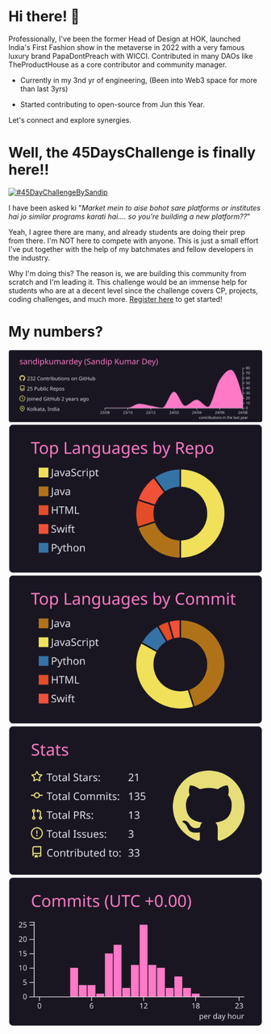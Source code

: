 # Hi there! 👋
Professionally, I've been the former Head of Design at HOK, launched India's First Fashion show in the metaverse in 2022 with a very famous luxury brand PapaDontPreach with WICCI. Contributed in many DAOs like TheProductHouse as a core contributor and community manager.

- Currently in my 3nd yr of engineering, (Been into Web3 space for more than last 3yrs)

- Started contributing to open-source from Jun this Year. 


Let's connect and explore synergies.


# Well, the 45DaysChallenge is finally here!!

[![#45DayChallengeBySandip](https://github.com/user-attachments/assets/925e23f1-39a3-40b9-a8eb-9b1e3e1cc157)](https://github.com/sandipkumardey/45DayChallengeBySandip)

I have been asked ki "_Market mein to aise bohot sare platforms or institutes hai jo similar programs karati hai.... so you're building a new platform??_"

Yeah, I agree there are many, and already students are doing their prep from there. 
I'm NOT here to compete with anyone. 
This is just a small effort I've put together with the help of my batchmates and fellow developers in the industry. 

Why I'm doing this?
The reason is, we are building this community from scratch and I'm leading it. This challenge would be an immense help for students who are at a decent level since the challenge covers CP, projects, coding challenges, and much more. [Register here](https://forms.gle/qeirtt8eccnsSHDf9) to get started!

# My numbers?


[![](https://raw.githubusercontent.com/sandipkumardey/sandipkumardey/master/profile-summary-card-output/omni/0-profile-details.svg)](https://github.com/vn7n24fzkq/github-profile-summary-cards)
[![](https://raw.githubusercontent.com/sandipkumardey/sandipkumardey/master/profile-summary-card-output/omni/1-repos-per-language.svg)](https://github.com/vn7n24fzkq/github-profile-summary-cards) [![](https://raw.githubusercontent.com/sandipkumardey/sandipkumardey/master/profile-summary-card-output/omni/2-most-commit-language.svg)](https://github.com/vn7n24fzkq/github-profile-summary-cards)
[![](https://raw.githubusercontent.com/sandipkumardey/sandipkumardey/master/profile-summary-card-output/omni/3-stats.svg)](https://github.com/vn7n24fzkq/github-profile-summary-cards) [![](https://raw.githubusercontent.com/sandipkumardey/sandipkumardey/master/profile-summary-card-output/omni/4-productive-time.svg)](https://github.com/vn7n24fzkq/github-profile-summary-cards)
